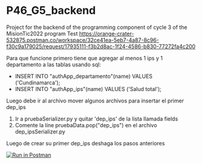 # P46_G5_backend
Project for the backend of the programming component of cycle 3 of the MisionTic2022 program
Test https://orange-crater-532875.postman.co/workspace/32ce41ea-5eb7-4a87-8c96-f30c9a179025/request/17935111-f3b2d8ac-1f24-4586-b830-77272fa4c200


Para que funcione primero tiene que agregar al menos 1 ips y 1 departamento a las tablas usando
sql:
- INSERT INTO "authApp_departamento"(name) VALUES ('Cundinamarca');
- INSERT INTO "authApp_ips"(name) VALUES ('Salud total');

Luego debe ir al archivo mover algunos archivos para insertar el primer dep_ips
1. Ir a pruebaSerializer.py y quitar 'dep_ips' de la lista llamada fields
2. Comente la líne pruebaData.pop("dep_ips") en el archivo dep_ipsSerializer.py

Luego de crear su primer dep_ips deshaga los pasos anteriores

[![Run in Postman](https://run.pstmn.io/button.svg)](https://app.getpostman.com/run-collection/afca26af1762eb7b3f07?action=collection%2Fimport)
